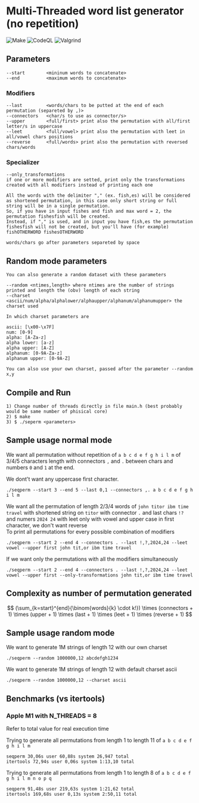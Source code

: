 # Multi-Threaded word list generator (no repetition)
![Make](https://github.com/simo981/seqperm/actions/workflows/c-cpp.yml/badge.svg)
![CodeQL](https://github.com/simo981/seqperm/actions/workflows/codeql.yml/badge.svg)
![Valgrind](https://github.com/simo981/seqperm/actions/workflows/valgrind.yml/badge.svg)
## Parameters
```
--start        <mininum words to concatenate>
--end          <maximum words to concatenate>
```
### Modifiers
```
--last         <words/chars to be putted at the end of each permutation (separeted by ,)>
--connectors   <char/s to use as connector/s>
--upper        <full/first> print also the permutation with all/first letter/s in uppercase
--leet         <full/vowel> print also the permutation with leet in all/vowel chars positions
--reverse      <full/words> print also the permutation with reversed chars/words
```
### Specializer
```
--only_transformations
if one or more modifiers are setted, print only the transformations created with all modifiers instead of printing each one
```
```
All the words with the delimiter "," (ex. fish,es) will be considered as shortened permutation, in this case only short string or full string will be in a single permutation.
So, if you have in input fishes and fish and max word = 2, the permutation fishesfish will be created.
Instead, if "," is used, and in input you have fish,es the permutation fishesfish will not be created, but you'll have (for example) fishOTHERWORD fishesOTHERWORD
```
```
words/chars go after parameters separeted by space
```
## Random mode parameters
```
You can also generate a random dataset with these parameters
```
```
--random <ntimes,length> where ntimes are the number of strings printed and length the (obv) length of each string
--charset <ascii/num/alpha/alphalower/alphaupper/alphanum/alphanumupper> the charset used
```
```
In which charset parameters are

ascii: [\x00-\x7F]
num: [0-9]
alpha: [A-Za-z]
alpha lower: [a-z]
alpha upper: [A-Z]
alphanum: [0-9A-Za-z]
alphanum upper: [0-9A-Z]
```
```
You can also use your own charset, passed after the parameter --random x,y
```
## Compile and Run
```
1) Change number of threads directly in file main.h (best probably would be same number of phisical core)
2) $ make
3) $ ./seperm <parameters>
```
## Sample usage normal mode
We want all permutation without repetition of ``` a b c d e f g h i l m ``` of 3/4/5 characters length with connectors ```,``` and ```.``` between chars and numbers ```0``` and ```1``` at the end. 

We dont't want any uppercase first character.
```
./seqperm --start 3 --end 5 --last 0,1 --connectors ,. a b c d e f g h i l m
```
We want all the permutation of length 2/3/4 words of `john titor ibm time travel` with shortened string on `titor` with connector `.` and last chars `!?` and numers `2024 24` with leet only with vowel and upper case in first character, we don't want reverse  
To print all permutations for every possible combination of modifiers
```
./seqperm --start 2 --end 4 --connectors . --last !,?,2024,24 --leet vowel --upper first john tit,or ibm time travel
```
If we want only the permutations with all the modifiers simultaneously
```
./seqperm --start 2 --end 4 --connectors . --last !,?,2024,24 --leet vowel --upper first --only-transformations john tit,or ibm time travel
```
## Complexity as number of permutation generated
$$
(\sum_{k=start}^{end}{\binom{words}{k} \cdot k!}) \times (connectors + 1) \times (upper + 1) \times (last + 1) \times (leet + 1) \times (reverse + 1)
$$
## Sample usage random mode
We want to generate 1M strings of length 12 with our own charset
```
./seqperm --random 1000000,12 abcdefgh1234
```
We want to generate 1M strings of length 12 with default charset ascii
```
./seqperm --random 1000000,12 --charset ascii
```
## Benchmarks (vs itertools)
### Apple M1 with N_THREADS = 8
Refer to total value for real execution time

Trying to generate all permutations from length 1 to length 11 of `a b c d e f g h i l m`
```
seqperm 30,06s user 60,88s system 26,947 total
itertools 72,94s user 0,06s system 1:13,10 total
```
Trying to generate all permutations from length 1 to length 8 of `a b c d e f g h i l m n o p q`
```
seqperm 91,48s user 219,63s system 1:21,62 total
itertools 169,68s user 0,13s system 2:50,11 total
```